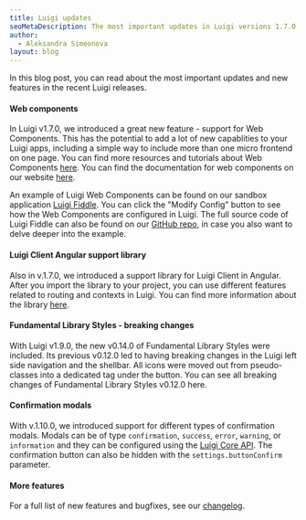 ```yaml
---
title: Luigi updates
seoMetaDescription: The most important updates in Luigi versions 1.7.0 - 1.10.0
author:
  - Aleksandra Simeonova
layout: blog
---
```


In this blog post, you can read about the most important updates and new features in the recent Luigi releases.
<!-- Excerpt -->

#### Web components

In Luigi v1.7.0, we introduced a great new feature - support for Web Components. This has the potential to add a lot of new capablities to your Luigi apps, including a simple way to include more than one micro frontend on one page. You can find more resources and tutorials about Web Components [here](https://developer.mozilla.org/en-US/docs/Web/Web_Components). You can find the documentation for web components on our website [here](https://docs.luigi-project.io/docs/web-component).

An example of Luigi Web Components can be found on our sandbox application [Luigi Fiddle](https://fiddle.luigi-project.io/). You can click the "Modify Config" button to see how the Web Components are configured in Luigi. The full source code of Luigi Fiddle can also be found on our [GitHub repo](https://github.com/SAP/luigi/tree/master/website/fiddle), in case you also want to delve deeper into the example.

#### Luigi Client Angular support library

Also in v.1.7.0, we introduced a support library for Luigi Client in Angular. After you import the library to your project, you can use different features related to routing and contexts in Luigi. You can find more information about the library [here](https://github.com/SAP/luigi/tree/master/client-frameworks-support/client-support-angular).

#### Fundamental Library Styles - breaking changes

With Luigi v1.9.0, the new v0.14.0 of Fundamental Library Styles were included. Its previous v0.12.0 led to having breaking changes in the Luigi left side navigation and the shellbar. All icons were moved out from pseudo-classes into a dedicated tag <i class="sap-icon sap-icon--{modifier}"></i> under the button. You can see all breaking changes of Fundamental Library Styles v0.12.0 here.

#### Confirmation modals

With v.1.10.0, we introduced support for different types of confirmation modals. Modals can be of type `confirmation`, `success`, `error`, `warning`, or `information` and they can be configured using the [Luigi Core API](https://docs.luigi-project.io/docs/luigi-core-api/?section=showconfirmationmodal). The confirmation button can also be hidden with the `settings.buttonConfirm` parameter.

#### More features

For a full list of new features and bugfixes, see our [changelog](https://github.com/SAP/luigi/blob/master/CHANGELOG.md).
